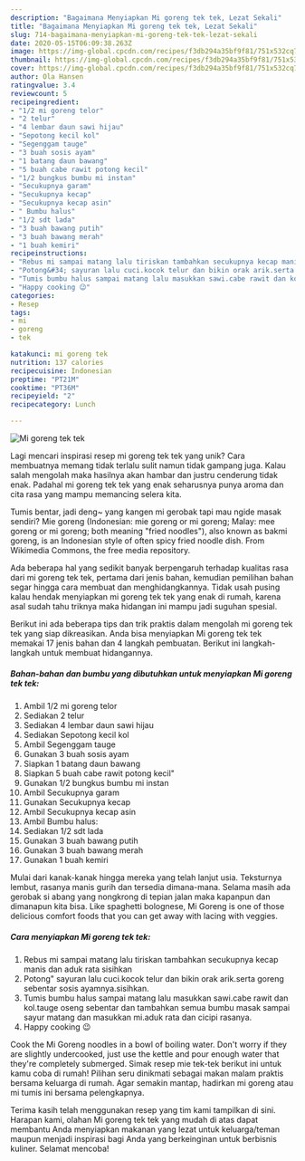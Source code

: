 ```yaml
---
description: "Bagaimana Menyiapkan Mi goreng tek tek, Lezat Sekali"
title: "Bagaimana Menyiapkan Mi goreng tek tek, Lezat Sekali"
slug: 714-bagaimana-menyiapkan-mi-goreng-tek-tek-lezat-sekali
date: 2020-05-15T06:09:38.263Z
image: https://img-global.cpcdn.com/recipes/f3db294a35bf9f81/751x532cq70/mi-goreng-tek-tek-foto-resep-utama.jpg
thumbnail: https://img-global.cpcdn.com/recipes/f3db294a35bf9f81/751x532cq70/mi-goreng-tek-tek-foto-resep-utama.jpg
cover: https://img-global.cpcdn.com/recipes/f3db294a35bf9f81/751x532cq70/mi-goreng-tek-tek-foto-resep-utama.jpg
author: Ola Hansen
ratingvalue: 3.4
reviewcount: 5
recipeingredient:
- "1/2 mi goreng telor"
- "2 telur"
- "4 lembar daun sawi hijau"
- "Sepotong kecil kol"
- "Segenggam tauge"
- "3 buah sosis ayam"
- "1 batang daun bawang"
- "5 buah cabe rawit potong kecil"
- "1/2 bungkus bumbu mi instan"
- "Secukupnya garam"
- "Secukupnya kecap"
- "Secukupnya kecap asin"
- " Bumbu halus"
- "1/2 sdt lada"
- "3 buah bawang putih"
- "3 buah bawang merah"
- "1 buah kemiri"
recipeinstructions:
- "Rebus mi sampai matang lalu tiriskan tambahkan secukupnya kecap manis dan aduk rata sisihkan"
- "Potong&#34; sayuran lalu cuci.kocok telur dan bikin orak arik.serta goreng sebentar sosis ayamnya.sisihkan."
- "Tumis bumbu halus sampai matang lalu masukkan sawi.cabe rawit dan kol.tauge oseng sebentar dan tambahkan semua bumbu masak sampai sayur matang dan masukkan mi.aduk rata dan cicipi rasanya."
- "Happy cooking 😉"
categories:
- Resep
tags:
- mi
- goreng
- tek

katakunci: mi goreng tek 
nutrition: 137 calories
recipecuisine: Indonesian
preptime: "PT21M"
cooktime: "PT36M"
recipeyield: "2"
recipecategory: Lunch

---
```



![Mi goreng tek tek](https://img-global.cpcdn.com/recipes/f3db294a35bf9f81/751x532cq70/mi-goreng-tek-tek-foto-resep-utama.jpg)

Lagi mencari inspirasi resep mi goreng tek tek yang unik? Cara membuatnya memang tidak terlalu sulit namun tidak gampang juga. Kalau salah mengolah maka hasilnya akan hambar dan justru cenderung tidak enak. Padahal mi goreng tek tek yang enak seharusnya punya aroma dan cita rasa yang mampu memancing selera kita.

Tumis bentar, jadi deng~ yang kangen mi gerobak tapi mau ngide masak sendiri? Mie goreng (Indonesian: mie goreng or mi goreng; Malay: mee goreng or mi goreng; both meaning &#34;fried noodles&#34;), also known as bakmi goreng, is an Indonesian style of often spicy fried noodle dish. From Wikimedia Commons, the free media repository.

Ada beberapa hal yang sedikit banyak berpengaruh terhadap kualitas rasa dari mi goreng tek tek, pertama dari jenis bahan, kemudian pemilihan bahan segar hingga cara membuat dan menghidangkannya. Tidak usah pusing kalau hendak menyiapkan mi goreng tek tek yang enak di rumah, karena asal sudah tahu triknya maka hidangan ini mampu jadi suguhan spesial.


Berikut ini ada beberapa tips dan trik praktis dalam mengolah mi goreng tek tek yang siap dikreasikan. Anda bisa menyiapkan Mi goreng tek tek memakai 17 jenis bahan dan 4 langkah pembuatan. Berikut ini langkah-langkah untuk membuat hidangannya.

<!--inarticleads1-->

##### Bahan-bahan dan bumbu yang dibutuhkan untuk menyiapkan Mi goreng tek tek:

1. Ambil 1/2 mi goreng telor
1. Sediakan 2 telur
1. Sediakan 4 lembar daun sawi hijau
1. Sediakan Sepotong kecil kol
1. Ambil Segenggam tauge
1. Gunakan 3 buah sosis ayam
1. Siapkan 1 batang daun bawang
1. Siapkan 5 buah cabe rawit potong kecil&#34;
1. Gunakan 1/2 bungkus bumbu mi instan
1. Ambil Secukupnya garam
1. Gunakan Secukupnya kecap
1. Ambil Secukupnya kecap asin
1. Ambil  Bumbu halus:
1. Sediakan 1/2 sdt lada
1. Gunakan 3 buah bawang putih
1. Gunakan 3 buah bawang merah
1. Gunakan 1 buah kemiri


Mulai dari kanak-kanak hingga mereka yang telah lanjut usia. Teksturnya lembut, rasanya manis gurih dan tersedia dimana-mana. Selama masih ada gerobak si abang yang nongkrong di tepian jalan maka kapanpun dan dimanapun kita bisa. Like spaghetti bolognese, Mi Goreng is one of those delicious comfort foods that you can get away with lacing with veggies. 

<!--inarticleads2-->

##### Cara menyiapkan Mi goreng tek tek:

1. Rebus mi sampai matang lalu tiriskan tambahkan secukupnya kecap manis dan aduk rata sisihkan
1. Potong&#34; sayuran lalu cuci.kocok telur dan bikin orak arik.serta goreng sebentar sosis ayamnya.sisihkan.
1. Tumis bumbu halus sampai matang lalu masukkan sawi.cabe rawit dan kol.tauge oseng sebentar dan tambahkan semua bumbu masak sampai sayur matang dan masukkan mi.aduk rata dan cicipi rasanya.
1. Happy cooking 😉


Cook the Mi Goreng noodles in a bowl of boiling water. Don&#39;t worry if they are slightly undercooked, just use the kettle and pour enough water that they&#39;re completely submerged. Simak resep mie tek-tek berikut ini untuk kamu coba di rumah! Pilihan seru dinikmati sebagai makan malam praktis bersama keluarga di rumah. Agar semakin mantap, hadirkan mi goreng atau mi tumis ini bersama pelengkapnya. 

Terima kasih telah menggunakan resep yang tim kami tampilkan di sini. Harapan kami, olahan Mi goreng tek tek yang mudah di atas dapat membantu Anda menyiapkan makanan yang lezat untuk keluarga/teman maupun menjadi inspirasi bagi Anda yang berkeinginan untuk berbisnis kuliner. Selamat mencoba!
